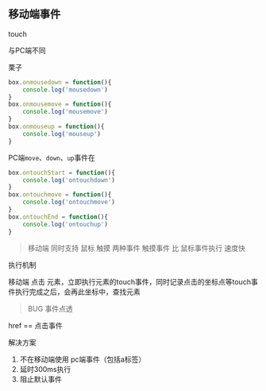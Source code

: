## 移动端事件

touch

与PC端不同


栗子

```js
box.onmousedown = function(){
    console.log('mousedown')
}
box.onmousemove = function(){
    console.log('mousemove')
}
box.onmouseup = function(){
    console.log('mouseup')
}
```

PC端`move`、`down`、`up`事件在

```js
box.ontouchStart = function(){
    console.log('ontouchdown')
}
box.ontouchmove = function(){
    console.log('ontouchmove')
}
box.ontouchEnd = function(){
    console.log('ontouchup')
}

```

> 移动端 同时支持 鼠标 触摸 两种事件
> 触摸事件 比 鼠标事件执行 速度快

执行机制



移动端 点击 元素，立即执行元素的touch事件，同时记录点击的坐标点等touch事件执行完成之后，会再此坐标中，查找元素

> BUG 事件点透

href == 点击事件

解决方案

1. 不在移动端使用 pc端事件（包括a标签）
2. 延时300ms执行
3. 阻止默认事件

